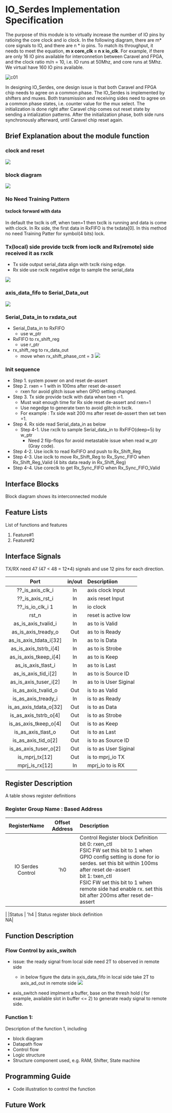 # IO_Serdes Implementation Specification
The purpose of this module is to virtually increase the number of IO pins by ratioing the core clock and io clock. In the following diagram, there are m* core signals to IO, and there are n * io pins. To match its throughput, it needs to meet the equation, **m x core_clk = n x io_clk**. For example, if there are only 16 IO pins available for interconnetion between Caravel and FPGA, and the clock ratio m/n = 10, i.e. IO runs at 50Mhz, and core runs at 5Mhz. We virtual have 160 IO pins available. 

![c01](https://github.com/bol-edu/fsic_fpga/assets/98332019/007e8a7c-3d8f-42c9-bc2a-e3a94773c915)


In designing IO_Serdes, one design issue is that both Caravel and FPGA chip needs to agree on a common phase. The IO_Serdes is implemented by shifters and muxes. Both transmission and receiving sides need to agree on a common phase states, i.e. counter value for the mux select. The initialization is done right after Caravel chip comes out reset state by sending a intialization patterns. After the initialization phase, both side runs synchronously afterward, until Caravel chip reset again. 

## Brief Explanation about the module function

### clock and reset
![](https://hackmd.io/_uploads/rJ6WvcaPh.png)

### block diagram

![](https://hackmd.io/_uploads/By2qI9Twh.png)

### No Need Training Pattern

#### txclock forward with data
In default the txclk is off, when txen=1 then txclk is running and data is come with clock.
In Rx side, the first data in RxFIFO is the txdata[0]. In this method no need Training Patter for symbol(4 bits) lock.

### Tx(local) side provide txclk from ioclk and Rx(remote) side received it as rxclk
- Tx side output serial_data align with txclk rising edge.
- Rx side use rxclk negative edge to sample the serial_data

![](https://hackmd.io/_uploads/HyXAi5pwh.png)


### axis_data_fifo to Serial_Data_out
![](https://hackmd.io/_uploads/S1n_o9aP3.png)

### Serial_Data_in to rxdata_out
- Serial_Data_in to RxFIFO
    - use w_ptr
- RxFIFO to rx_shift_reg
    - use r_ptr
- rx_shift_reg to rx_data_out
    - move when rx_shift_phase_cnt = 3
![](https://hackmd.io/_uploads/Hy7YloTD3.png)


### Init sequence
- Step 1. system power on and reset de-assert
- Step 2. rxen = 1 with in 100ms after reset de-assert
    - rxen for avoid glitch issue when GPIO setting changed.
- Step 3. Tx side provide txclk with data when txen =1. 
    - Must wait enough time for Rx side reset de-assert and rxen=1
    - Use negedge to generate txen to avoid glitch in txclk.
    - For example : Tx side wait 200 ms after reset de-assert then set txen =1. 
- Step 4. Rx side read Serial_data_in as below
    - Step 4-1. Use rxclk to sample Serial_data_in to RxFIFO(deep=5)  by w_ptr
        - Need 2 filp-flops for avoid metastable issue when read w_ptr (Gray code).
- Step 4-2. Use ioclk to read RxFIFO and push to Rx_Shift_Reg 
- Step 4-3. Use ioclk to move Rx_Shift_Reg to Rx_Sync_FIFO when Rx_Shift_Reg_Valid (4 bits  data ready in Rx_Shift_Reg)
- Step 4-4. Use coreclk to get Rx_Sync_FIFO when Rx_Sync_FIFO_Valid


## Interface Blocks
Block diagram shows its interconnected module

## Feature Lists
List of functions and features
1. Feature#1
2. Feature#2

## Interface Signals

TX/RX need 47 (47 < 48 = 12*4) signals and use 12 pins for each direction.

| Port | in/out | Descriptiion |
|:------:|:------:|:------------ |
|??_is_axis_clk_i|	In	|axis clock Input|
|??_is_axis_rst_i|	In	|axis reset Input|
|??_is_io_clk_i	1|	In	|io clock|
| rst_n |   in   | reset is active low        |
|as_is_axis_tvalid_i	|In	|as to is Valid			|
|as_is_axis_tready_o	|Out	|as to is Ready			|
|as_is_axis_tdata_i[32]	|In	|as to is Data			|
|as_is_axis_tstrb_i[4]	|In	|as to is Strobe			|
|as_is_axis_tkeep_i[4]	|In	|as to is Keep			|
|as_is_axis_tlast_i	|In	|as to is Last			|
|as_is_axis_tid_i[2]	|In	|as to is Source ID			|
|as_is_axis_tuser_i[2]	|In	|as to is User Siginal			|
|is_as_axis_tvalid_o	|Out|	is to as Valid			|
|is_as_axis_tready_i	|In	|is to as Ready			|
|is_as_axis_tdata_o[32]	|Out	|is to as Data			|
|is_as_axis_tstrb_o[4]	|Out	|is to as Strobe			|
|is_as_axis_tkeep_o[4]	|Out	|is to as Keep			|
|is_as_axis_tlast_o	|Out	|is to as Last			|
|is_as_axis_tid_o[2]	|Out	|is to as Source ID			|
|is_as_axis_tuser_o[2]	|Out	|is to as User Siginal			|
|is_mprj_tx[12]|Out | is to mprj_io TX|
|mprj_is_rx[12]|In | mprj_io to is RX|

## Register Description
A table shows register definitions
### Register Group Name : Based Address

|RegisterName|Offset Address| Description |
|:----------:|:------------:| :-----------|
|IO Serdes Control     |'h0             | Control Register block Definition<br>bit 0: rxen_ctl<br>FSIC FW set this bit to 1 when GPIO config setting is done for io serdes. set this bit within 100ms after reset de-assert<br>bit 1: txen_ctl<br>FSIC FW set this bit to 1 when remote side had enable rx. set this bit after 200ms after reset de-assert
 |
|Status      | 'h4          | Status register block definition<br>NA|

## Function Description

### Flow Control by axis_switch
- issue: the ready signal from local side need 2T to observed in remote side
    - in below figure the data in axis_data_fifo in local side take 2T to axis_ad_out in remote side
![](https://hackmd.io/_uploads/SyZXPTTvh.png)

- axis_switch need implment a buffer, base on the thresh hold ( for example, available slot in buffer <= 2) to generate  ready signal to remote side.

### Function 1:
Description of the function 1, including 
- block diagram
- Datapath flow
- Control flow
- Logic structure
- Structure component used, e.g. RAM, Shifter, State machine 

## Programming Guide
- Code illustration to control the function

## Future Work



